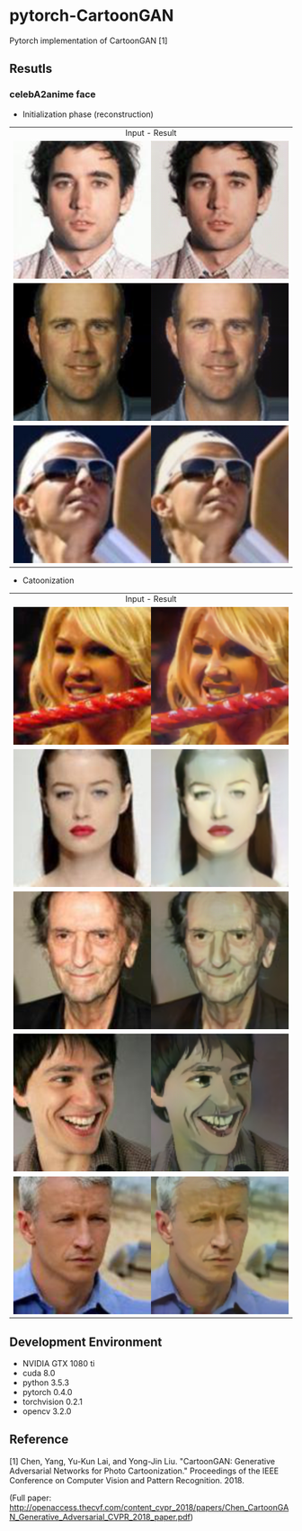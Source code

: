 # pytorch-CartoonGAN
Pytorch implementation of CartoonGAN [1]

## Resutls
### celebA2anime face
* Initialization phase (reconstruction)
<table align='center'>
<tr align='center'>
<td> Input - Result </td>
</tr>
<tr>
<td><img src = 'assets/Initialization_phase_result1.png'>
</tr>
<tr>
<td><img src = 'assets/Initialization_phase_result2.png'>
</tr>
<tr>
<td><img src = 'assets/Initialization_phase_result3.png'>
</tr>
</table>


* Catoonization
<table align='center'>
<tr align='center'>
<td> Input - Result </td>
</tr>
<tr>
<td><img src = 'assets/Cartoonization_result1.png'>
</tr>
<tr>
<td><img src = 'assets/Cartoonization_result2.png'>
</tr>
<tr>
<td><img src = 'assets/Cartoonization_result3.png'>
</tr>
<tr>
<td><img src = 'assets/Cartoonization_result4.png'>
</tr>
<tr>
<td><img src = 'assets/Cartoonization_result5.png'>
</tr>
</table>

## Development Environment

* NVIDIA GTX 1080 ti
* cuda 8.0
* python 3.5.3
* pytorch 0.4.0
* torchvision 0.2.1
* opencv 3.2.0

## Reference

[1] Chen, Yang, Yu-Kun Lai, and Yong-Jin Liu. "CartoonGAN: Generative Adversarial Networks for Photo Cartoonization." Proceedings of the IEEE Conference on Computer Vision and Pattern Recognition. 2018.

(Full paper: http://openaccess.thecvf.com/content_cvpr_2018/papers/Chen_CartoonGAN_Generative_Adversarial_CVPR_2018_paper.pdf)
